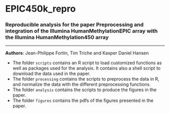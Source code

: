 # EPIC450k_repro
### Reproducible analysis for the paper **Preprocessing and integration of the Illumina HumanMethylationEPIC array with the Illumina HumanMethylation450 array**
--------

**Authors**: Jean-Philippe Fortin, Tim Triche and Kasper Daniel Hansen


- The folder `scripts` contains an R script to load customized functions as well as packages used for the analysis. It contains also a shell script to download the data used in the paper.
- The folder `processing` contains the scripts to preprocess the data in R, and normalize the data with the different preprocessing functions.
- The folder `analysis` contains the scripts to produce the figures in the paper.
- The folder `figures` contains the pdfs of the figures presented in the paper.





